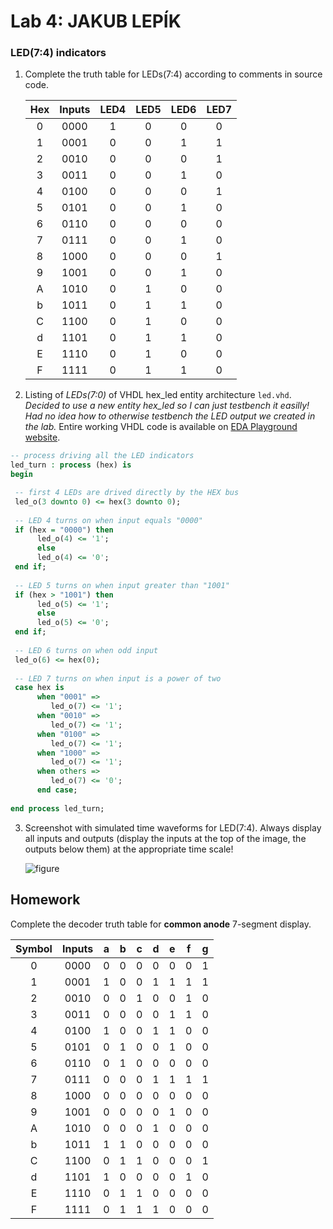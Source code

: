 # Lab 4: JAKUB LEPÍK

### LED(7:4) indicators

1. Complete the truth table for LEDs(7:4) according to comments in source code.

   | **Hex** | **Inputs** | **LED4** | **LED5** | **LED6** | **LED7** |
   | :-: | :-: | :-: | :-: | :-: | :-: |
   | 0 | 0000 | 1 | 0 | 0 | 0 |
   | 1 | 0001 | 0 | 0 | 1 | 1 |
   | 2 | 0010 | 0 | 0 | 0 | 1 |
   | 3 | 0011 | 0 | 0 | 1 | 0 |
   | 4 | 0100 | 0 | 0 | 0 | 1 |
   | 5 | 0101 | 0 | 0 | 1 | 0 |
   | 6 | 0110 | 0 | 0 | 0 | 0 |
   | 7 | 0111 | 0 | 0 | 1 | 0 |
   | 8 | 1000 | 0 | 0 | 0 | 1 |
   | 9 | 1001 | 0 | 0 | 1 | 0 |
   | A | 1010 | 0 | 1 | 0 | 0 |
   | b | 1011 | 0 | 1 | 1 | 0 |
   | C | 1100 | 0 | 1 | 0 | 0 |
   | d | 1101 | 0 | 1 | 1 | 0 |
   | E | 1110 | 0 | 1 | 0 | 0 |
   | F | 1111 | 0 | 1 | 1 | 0 |

2. Listing of *LEDs(7:0)* of VHDL hex_led entity architecture `led.vhd`.
*Decided to use a new entity hex_led so I can just testbench it easilly!*
*Had no idea how to otherwise testbench the LED output we created in the lab.*
Entire working VHDL code is available on [EDA Playground website](https://www.edaplayground.com/x/V4Ua).


  ```vhdl
  -- process driving all the LED indicators
  led_turn : process (hex) is
  begin
  
   -- first 4 LEDs are drived directly by the HEX bus
   led_o(3 downto 0) <= hex(3 downto 0);
   
   -- LED 4 turns on when input equals "0000"
   if (hex = "0000") then
        led_o(4) <= '1';
        else
        led_o(4) <= '0';
   end if;
   
   -- LED 5 turns on when input greater than "1001"
   if (hex > "1001") then
        led_o(5) <= '1';
        else
        led_o(5) <= '0';
   end if;
   
   -- LED 6 turns on when odd input
   led_o(6) <= hex(0);
   
   -- LED 7 turns on when input is a power of two
   case hex is
        when "0001" =>
           led_o(7) <= '1';
        when "0010" =>
           led_o(7) <= '1';
        when "0100" =>
           led_o(7) <= '1';
        when "1000" =>
           led_o(7) <= '1';
        when others =>
           led_o(7) <= '0';
   		end case;
        
  end process led_turn;
  ```
3. Screenshot with simulated time waveforms for LED(7:4). Always display all inputs and outputs (display the inputs at the top of the image, the outputs below them) at the appropriate time scale!

   ![figure](/images/figure.png)


## Homework
Complete the decoder truth table for **common anode** 7-segment display.

   | **Symbol** | **Inputs** | **a** | **b** | **c** | **d** | **e** | **f** | **g** |
   | :-: | :-: | :-: | :-: | :-: | :-: | :-: | :-: | :-: |
   | 0 | 0000 | 0 | 0 | 0 | 0 | 0 | 0 | 1 |
   | 1 | 0001 | 1 | 0 | 0 | 1 | 1 | 1 | 1 |
   | 2 | 0010 | 0 | 0 | 1 | 0 | 0 | 1 | 0 |
   | 3 | 0011 | 0 | 0 | 0 | 0 | 1 | 1 | 0 |
   | 4 | 0100 | 1 | 0 | 0 | 1 | 1 | 0 | 0 |
   | 5 | 0101 | 0 | 1 | 0 | 0 | 1 | 0 | 0 |
   | 6 | 0110 | 0 | 1 | 0 | 0 | 0 | 0 | 0 |
   | 7 | 0111 | 0 | 0 | 0 | 1 | 1 | 1 | 1 |
   | 8 | 1000 | 0 | 0 | 0 | 0 | 0 | 0 | 0 |
   | 9 | 1001 | 0 | 0 | 0 | 0 | 1 | 0 | 0 |
   | A | 1010 | 0 | 0 | 0 | 1 | 0 | 0 | 0 |
   | b | 1011 | 1 | 1 | 0 | 0 | 0 | 0 | 0 |
   | C | 1100 | 0 | 1 | 1 | 0 | 0 | 0 | 1 |
   | d | 1101 | 1 | 0 | 0 | 0 | 0 | 1 | 0 |
   | E | 1110 | 0 | 1 | 1 | 0 | 0 | 0 | 0 |
   | F | 1111 | 0 | 1 | 1 | 1 | 0 | 0 | 0 |
